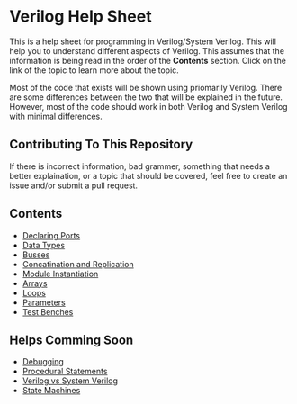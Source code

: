 # Verilog Help Sheet
This is a help sheet for programming in Verilog/System Verilog. This will help you to understand different aspects of Verilog. This assumes that the information is being read in the order of the **Contents** section. Click on the link of the topic to learn more about the topic.

Most of the code that exists will be shown using priomarily Verilog. There are some differences between the two that will be explained in the future. However, most of the code should work in both Verilog and System Verilog with minimal differences.

## Contributing To This Repository
If there is incorrect information, bad grammer, something that needs a better explaination, or a topic that should be covered, feel free to create an issue and/or submit a pull request. 

## Contents
- [Declaring Ports](https://github.com/Amulek1416/verilog-help-sheet/blob/main/declaring_ports.md)
- [Data Types](https://github.com/Amulek1416/verilog-help-sheet/blob/main/data_types.md)
- [Busses](https://github.com/Amulek1416/verilog-help-sheet/blob/main/busses.md)
- [Concatination and Replication](https://github.com/Amulek1416/verilog-help-sheet/blob/main/concatination_and_replication.md)
- [Module Instantiation](https://github.com/Amulek1416/verilog-help-sheet/blob/main/module_instantiation.md)
- [Arrays](https://github.com/Amulek1416/verilog-help-sheet/blob/main/array_of_busses.md)
- [Loops](https://github.com/Amulek1416/verilog-help-sheet/blob/main/loops.md)
- [Parameters](https://github.com/Amulek1416/verilog-help-sheet/blob/main/parameters.md)
- [Test Benches](https://github.com/Amulek1416/verilog-help-sheet/blob/main/testbenches.md)

## Helps Comming Soon
- [Debugging](https://github.com/Amulek1416/verilog-help-sheet/blob/main/debugging.md)
- [Procedural Statements](https://github.com/Amulek1416/verilog-help-sheet/blob/main/procedural_blocks_verilog.md)
- [Verilog vs System Verilog](https://github.com/Amulek1416/verilog-help-sheet/blob/main/verilog_vs_system_verilog.md)
- [State Machines](https://github.com/Amulek1416/verilog-help-sheet/blob/main/state_machines.md)
